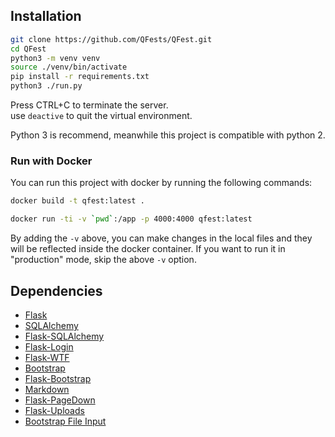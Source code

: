 
## Installation
```sh
git clone https://github.com/QFests/QFest.git
cd QFest
python3 -m venv venv
source ./venv/bin/activate
pip install -r requirements.txt
python3 ./run.py
```

Press CTRL+C to terminate the server.  
use `deactive` to quit the virtual environment.

Python 3 is recommend, meanwhile this project is compatible with python 2.

### Run with Docker

You can run this project with docker by running the following commands:
```sh
docker build -t qfest:latest .

docker run -ti -v `pwd`:/app -p 4000:4000 qfest:latest
```

By adding the `-v` above, you can make changes in the local files and they will
be reflected inside the docker container. If you want to run it in
"production" mode, skip the above `-v` option.

## Dependencies

- [Flask](https://github.com/mitsuhiko/flask)
- [SQLAlchemy](https://github.com/zzzeek/sqlalchemy)
- [Flask-SQLAlchemy](https://github.com/mitsuhiko/flask-sqlalchemy)
- [Flask-Login](https://github.com/maxcountryman/flask-login)
- [Flask-WTF](https://github.com/lepture/flask-wtf)
- [Bootstrap](http://getbootstrap.com/)
- [Flask-Bootstrap](https://github.com/mbr/flask-bootstrap)
- [Markdown](https://pythonhosted.org/Markdown/)
- [Flask-PageDown](https://github.com/miguelgrinberg/Flask-PageDown)
- [Flask-Uploads](https://packages.python.org/Flask-Uploads/)
- [Bootstrap File Input](https://github.com/kartik-v/bootstrap-file-input)

